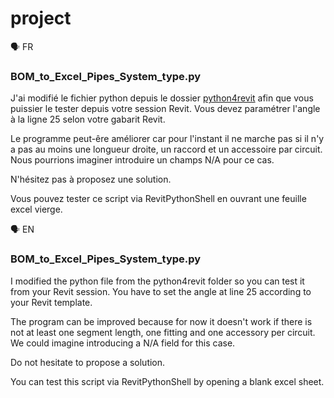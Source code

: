 # project

🗣️ FR

### BOM_to_Excel_Pipes_System_type.py

J'ai modifié le fichier python depuis le dossier [python4revit](os4bim/python4revit) afin que vous puissier le tester depuis votre session Revit.
Vous devez paramétrer l'angle à la ligne 25 selon votre gabarit Revit.

Le programme peut-êre améliorer car pour l'instant il ne marche pas si il n'y a pas au moins une longueur droite, un raccord et un accessoire par circuit. Nous pourrions imaginer introduire un champs N/A pour ce cas.

N'hésitez pas à proposez une solution.

Vous pouvez tester ce script via RevitPythonShell en ouvrant une feuille excel vierge.

🗣️ EN

### BOM_to_Excel_Pipes_System_type.py

I modified the python file from the python4revit folder so you can test it from your Revit session.
You have to set the angle at line 25 according to your Revit template.

The program can be improved because for now it doesn't work if there is not at least one segment length, one fitting and one accessory per circuit. We could imagine introducing a N/A field for this case.

Do not hesitate to propose a solution.

You can test this script via RevitPythonShell by opening a blank excel sheet.
